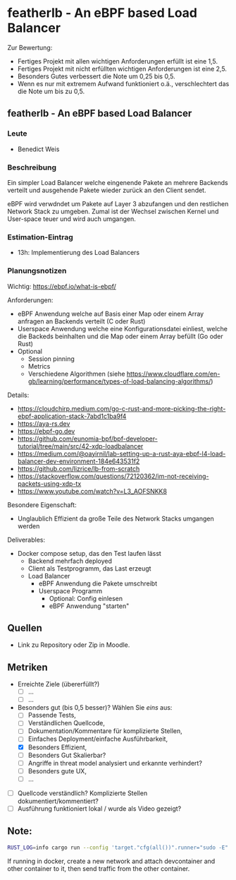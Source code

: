 # featherlb - An eBPF based Load Balancer

Zur Bewertung:

- Fertiges Projekt mit allen wichtigen Anforderungen erfüllt ist eine 1,5.
- Fertiges Projekt mit nicht erfüllten wichtigen Anforderungen ist eine 2,5.
- Besonders Gutes verbessert die Note um 0,25 bis 0,5.
- Wenn es nur mit extremem Aufwand funktioniert o.ä., verschlechtert das die Note um bis zu 0,5.

## featherlb - An eBPF based Load Balancer

### Leute

- Benedict Weis

### Beschreibung

Ein simpler Load Balancer welche eingenende Pakete an mehrere Backends verteilt und ausgehende Pakete wieder zurück an den Client sendet.

eBPF wird verwdndet um Pakete auf Layer 3 abzufangen und den restlichen Network Stack zu umgeben. Zumal ist der Wechsel zwischen Kernel und User-space teuer und wird auch umgangen.

### Estimation-Eintrag

- 13h: Implementierung des Load Balancers

### Planungsnotizen

Wichtig: <https://ebpf.io/what-is-ebpf/>

Anforderungen:

- eBPF Anwendung welche auf Basis einer Map oder einem Array anfragen an Backends verteilt (C oder Rust)
- Userspace Anwendung welche eine Konfigurationsdatei einliest, welche die Backeds beinhalten und die Map oder einem Array befüllt (Go oder Rust)
- Optional
  - Session pinning
  - Metrics
  - Verschiedene Algorithmen (siehe <https://www.cloudflare.com/en-gb/learning/performance/types-of-load-balancing-algorithms/>)

Details:

- <https://cloudchirp.medium.com/go-c-rust-and-more-picking-the-right-ebpf-application-stack-7abd1c1ba9f4>
- <https://aya-rs.dev>
- <https://ebpf-go.dev>
- <https://github.com/eunomia-bpf/bpf-developer-tutorial/tree/main/src/42-xdp-loadbalancer>
- <https://medium.com/@oayirnil/lab-setting-up-a-rust-aya-ebpf-l4-load-balancer-dev-environment-184e643531f2>
- <https://github.com/lizrice/lb-from-scratch>
- <https://stackoverflow.com/questions/72120362/im-not-receiving-packets-using-xdp-tx>
- <https://www.youtube.com/watch?v=L3_AOFSNKK8>

Besondere Eigenschaft:

- Unglaublich Effizient da große Teile des Network Stacks umgangen werden

Deliverables:

- Docker compose setup, das den Test laufen lässt
  - Backend mehrfach deployed
  - Client als Testprogramm, das Last erzeugt
  - Load Balancer
    - eBPF Anwendung die Pakete umschreibt
    - Userspace Programm
      - Optional: Config einlesen
      - eBPF Anwendung "starten"

## Quellen

- Link zu Repository oder Zip in Moodle.

## Metriken

- Erreichte Ziele (übererfüllt?)
  - [ ] …
  - [ ] …
- Besonders gut (bis 0,5 besser)? Wählen Sie *eins* aus:
  - [ ] Passende Tests,
  - [ ] Verständlichen Quellcode,
  - [ ] Dokumentation/Kommentare für komplizierte Stellen,
  - [ ] Einfaches Deployment/einfache Ausführbarkeit,
  - [x] Besonders Effizient,
  - [ ] Besonders Gut Skalierbar?
  - [ ] Angriffe in threat model analysiert und erkannte verhindert?
  - [ ] Besonders gute UX,
  - [ ] …
- [ ] Quellcode verständlich? Komplizierte Stellen dokumentiert/kommentiert?
- [ ] Ausführung funktioniert lokal / wurde als Video gezeigt?

## Note: 

```bash
RUST_LOG=info cargo run --config 'target."cfg(all())".runner="sudo -E"' -- --iface eth0
```

If running in docker, create a new network and attach devcontainer and other container to it, then send traffic from the other container.
